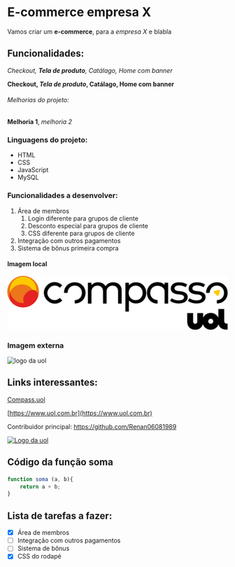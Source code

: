  # E-commerce empresa X

Vamos criar um **e-commerce**, para a *empresa X* e blabla

 ## Funcionalidades:

 _Checkout, **Tela de produto**, Catálago, Home com banner_

 **Checkout, _Tela de produto_, Catálago, Home com banner**

  ###### Melhorias do projeto:

  __Melhoria 1__, _melhoria 2_

  ### Linguagens do projeto:

  * HTML
  * CSS
  * JavaScript
  * MySQL

  ### Funcionalidades a desenvolver:
  
  1. Área de membros
      1. Login diferente para grupos de cliente
      2. Desconto especial para grupos de cliente
      3. CSS diferente para grupos de cliente
  2. Integração com outros pagamentos
  3. Sistema de bônus primeira compra

#### Imagem local

![logo da Compass](img/Logo_CompassoUOL_Positivo.png)

### Imagem externa

![logo da uol](https://blog.publicidade.uol.com.br/wp-content/uploads/2021/04/marca-positiva-rgb.jpg)

## Links interessantes:

[Compass.uol](https://compass.uol)

[https://www.uol.com.br](https://www.uol.com.br)

Contribuidor principal: https://github.com/Renan06081989

[![Logo da uol](https://blog.publicidade.uol.com.br/wp-content/uploads/2021/04/marca-positiva-rgb.jpg)](https://github.com/Renan06081989)

## Código da função soma

```javascript
function soma (a, b){
    return a + b;
}
```

## Lista de tarefas a fazer:

- [x] Área de membros
- [ ] Integração com outros pagamentos
- [ ] Sistema de bônus
- [x] CSS do rodapé